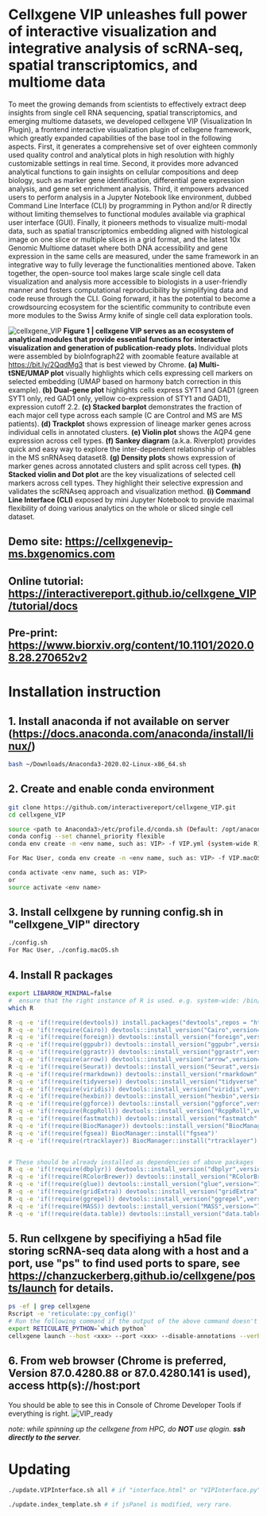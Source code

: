 # Cellxgene VIP unleashes full power of interactive visualization and integrative analysis of scRNA-seq, spatial transcriptomics, and multiome data

To meet the growing demands from scientists to effectively extract deep insights from single cell RNA sequencing, spatial transcriptomics, and emerging multiome datasets, we developed cellxgene VIP (Visualization In Plugin), a frontend interactive visualization plugin of cellxgene framework, which greatly expanded capabilities of the base tool in the following aspects. First, it generates a comprehensive set of over eighteen commonly used quality control and analytical plots in high resolution with highly customizable settings in real time. Second, it provides more advanced analytical functions to gain insights on cellular compositions and deep biology, such as marker gene identification, differential gene expression analysis, and gene set enrichment analysis. Third, it empowers advanced users to perform analysis in a Jupyter Notebook like environment, dubbed Command Line Interface (CLI) by programming in Python and/or R directly without limiting themselves to functional modules available via graphical user interface (GUI). Finally, it pioneers methods to visualize multi-modal data, such as spatial transcriptomics embedding aligned with histological image on one slice or multiple slices in a grid format, and the latest 10x Genomic Multiome dataset where both DNA accessibility and gene expression in the same cells are measured, under the same framework in an integrative way to fully leverage the functionalities mentioned above. Taken together, the open-source tool makes large scale single cell data visualization and analysis more accessible to biologists in a user-friendly manner and fosters computational reproducibility by simplifying data and code reuse through the CLI.  Going forward, it has the potential to become a crowdsourcing ecosystem for the scientific community to contribute even more modules to the Swiss Army knife of single cell data exploration tools.

![cellxgene_VIP](https://interactivereport.github.io/cellxgene_VIP/cellxgene_VIP.png?raw=true "cellxgene_VIP")
**Figure 1 | cellxgene VIP serves as an ecosystem of analytical modules that provide essential functions for interactive visualization and generation of publication-ready plots.** Individual plots were assembled by bioInfograph22 with zoomable feature available at https://bit.ly/2QqdMg3 that is best viewed by Chrome.
**(a) Multi-tSNE/UMAP plot** visually highlights which cells expressing cell markers on selected embedding (UMAP
based on harmony batch correction in this example). **(b) Dual-gene plot** highlights cells express SYT1 and GAD1
(green SYT1 only, red GAD1 only, yellow co-expression of STY1 and GAD1), expression cutoff 2.2. **(c) Stacked
barplot** demonstrates the fraction of each major cell type across each sample (C are Control and MS are MS
patients). **(d) Trackplot** shows expression of lineage marker genes across individual cells in annotated clusters.
**(e) Violin plot** shows the AQP4 gene expression across cell types. **(f) Sankey diagram** (a.k.a. Riverplot) provides
quick and easy way to explore the inter-dependent relationship of variables in the MS snRNAseq dataset8. **(g)
Density plots** shows expression of marker genes across annotated clusters and split across cell types. **(h)
Stacked violin and Dot plot** are the key visualizations of selected cell markers across cell types. They highlight
their selective expression and validates the scRNAseq approach and visualization method. **(i) Command Line
Interface (CLI)** exposed by mini Jupyter Notebook to provide maximal flexibility of doing various analytics on the
whole or sliced single cell dataset.

## Demo site: https://cellxgenevip-ms.bxgenomics.com

## Online tutorial: https://interactivereport.github.io/cellxgene_VIP/tutorial/docs

## Pre-print: https://www.biorxiv.org/content/10.1101/2020.08.28.270652v2

# Installation instruction

## 1. Install anaconda if not available on server (https://docs.anaconda.com/anaconda/install/linux/)
``` bash
bash ~/Downloads/Anaconda3-2020.02-Linux-x86_64.sh
```

## 2. Create and enable conda environment
``` bash
git clone https://github.com/interactivereport/cellxgene_VIP.git
cd cellxgene_VIP

source <path to Anaconda3>/etc/profile.d/conda.sh (Default: /opt/anaconda3/etc/profile.d/conda.sh)
conda config --set channel_priority flexible
conda env create -n <env name, such as: VIP> -f VIP.yml (system-wide R) or VIP_conda_R.yml (local R under conda, no root privilege needed)

For Mac User, conda env create -n <env name, such as: VIP> -f VIP.macOS.yml

conda activate <env name, such as: VIP>
or
source activate <env name>
```
## 3. Install cellxgene by running config.sh in "cellxgene_VIP" directory
```bash
./config.sh
For Mac User, ./config.macOS.sh
```
## 4. Install R packages
```bash
export LIBARROW_MINIMAL=false
#  ensure that the right instance of R is used. e.g. system-wide: /bin/R or /usr/bin/R ; local R under conda: ~/.conda/envs/VIP_conda_R/bin/R
which R

R -q -e 'if(!require(devtools)) install.packages("devtools",repos = "http://cran.us.r-project.org")'
R -q -e 'if(!require(Cairo)) devtools::install_version("Cairo",version="1.5-12",repos = "http://cran.us.r-project.org")'
R -q -e 'if(!require(foreign)) devtools::install_version("foreign",version="0.8-76",repos = "http://cran.us.r-project.org")'
R -q -e 'if(!require(ggpubr)) devtools::install_version("ggpubr",version="0.3.0",repos = "http://cran.us.r-project.org")'
R -q -e 'if(!require(ggrastr)) devtools::install_version("ggrastr",version="0.1.9",repos = "http://cran.us.r-project.org")'
R -q -e 'if(!require(arrow)) devtools::install_version("arrow",version="2.0.0",repos = "http://cran.us.r-project.org")'
R -q -e 'if(!require(Seurat)) devtools::install_version("Seurat",version="3.2.3",repos = "http://cran.us.r-project.org")'
R -q -e 'if(!require(rmarkdown)) devtools::install_version("rmarkdown",version="2.5",repos = "http://cran.us.r-project.org")'
R -q -e 'if(!require(tidyverse)) devtools::install_version("tidyverse",version="1.3.0",repos = "http://cran.us.r-project.org")'
R -q -e 'if(!require(viridis)) devtools::install_version("viridis",version="0.5.1",repos = "http://cran.us.r-project.org")'
R -q -e 'if(!require(hexbin)) devtools::install_version("hexbin",version="1.28.2",repos = "http://cran.us.r-project.org")'
R -q -e 'if(!require(ggforce)) devtools::install_version("ggforce",version="0.3.3",repos = "http://cran.us.r-project.org")'
R -q -e 'if(!require(RcppRoll)) devtools::install_version("RcppRoll",version="0.3.0",repos = "http://cran.r-project.org")'
R -q -e 'if(!require(fastmatch)) devtools::install_version("fastmatch",version="1.1-3",repos = "http://cran.r-project.org")'
R -q -e 'if(!require(BiocManager)) devtools::install_version("BiocManager",version="1.30.10",repos = "http://cran.us.r-project.org")'
R -q -e 'if(!require(fgsea)) BiocManager::install("fgsea")'
R -q -e 'if(!require(rtracklayer)) BiocManager::install("rtracklayer")'


# These should be already installed as dependencies of above packages
R -q -e 'if(!require(dbplyr)) devtools::install_version("dbplyr",version="1.0.2",repos = "http://cran.us.r-project.org")'
R -q -e 'if(!require(RColorBrewer)) devtools::install_version("RColorBrewer",version="1.1-2",repos = "http://cran.us.r-project.org")'
R -q -e 'if(!require(glue)) devtools::install_version("glue",version="1.4.2",repos = "http://cran.us.r-project.org")'
R -q -e 'if(!require(gridExtra)) devtools::install_version("gridExtra",version="2.3",repos = "http://cran.us.r-project.org")'
R -q -e 'if(!require(ggrepel)) devtools::install_version("ggrepel",version="0.8.2",repos = "http://cran.us.r-project.org")'
R -q -e 'if(!require(MASS)) devtools::install_version("MASS",version="7.3-51.6",repos = "http://cran.us.r-project.org")'
R -q -e 'if(!require(data.table)) devtools::install_version("data.table",version="1.13.0",repos = "http://cran.us.r-project.org")'
```
## 5. Run cellxgene by specifiying a h5ad file storing scRNA-seq data along with a host and a port, use "ps" to find used ports to spare, see https://chanzuckerberg.github.io/cellxgene/posts/launch for details.
```bash
ps -ef | grep cellxgene
Rscript -e 'reticulate::py_config()'
# Run the following command if the output of the above command doesn't point to the Python in your env.
export RETICULATE_PYTHON=`which python`
cellxgene launch --host <xxx> --port <xxx> --disable-annotations --verbose <h5ad file>
```
## 6. From web browser (Chrome is preferred, Version 87.0.4280.88 or 87.0.4280.141 is used), access http(s)://host:port

You should be able to see this in Console of Chrome Developer Tools if everything is right.
![VIP_ready](https://user-images.githubusercontent.com/29576524/92059839-46482d00-ed60-11ea-8890-8e1b513a1656.png)

*note: while spinning up the cellxgene from HPC, do **NOT** use qlogin. **ssh directly to the server**.*

# Updating
```bash
./update.VIPInterface.sh all # if "interface.html" or "VIPInterface.py" is modified, often.

./update.index_template.sh # if jsPanel is modified, very rare.
```
